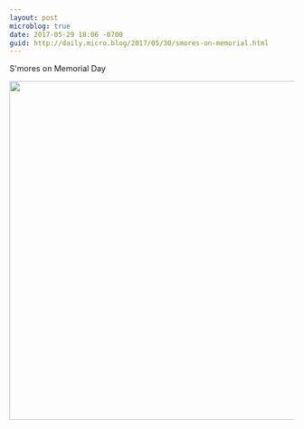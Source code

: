 ```yaml
---
layout: post
microblog: true
date: 2017-05-29 18:06 -0700
guid: http://daily.micro.blog/2017/05/30/smores-on-memorial.html
---
```

S'mores on Memorial Day

<img src="http://daily.micro.blog/uploads/2017/3ca3519712.jpg" width="600" height="600" style="height: auto" />
